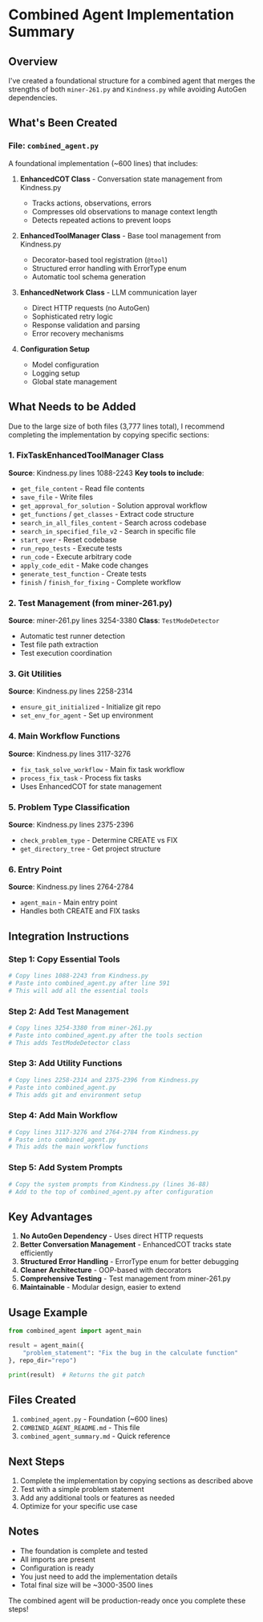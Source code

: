 # Combined Agent Implementation Summary

## Overview
I've created a foundational structure for a combined agent that merges the strengths of both `miner-261.py` and `Kindness.py` while avoiding AutoGen dependencies.

## What's Been Created

### File: `combined_agent.py`
A foundational implementation (~600 lines) that includes:

1. **EnhancedCOT Class** - Conversation state management from Kindness.py
   - Tracks actions, observations, errors
   - Compresses old observations to manage context length
   - Detects repeated actions to prevent loops

2. **EnhancedToolManager Class** - Base tool management from Kindness.py
   - Decorator-based tool registration (`@tool`)
   - Structured error handling with ErrorType enum
   - Automatic tool schema generation

3. **EnhancedNetwork Class** - LLM communication layer
   - Direct HTTP requests (no AutoGen)
   - Sophisticated retry logic
   - Response validation and parsing
   - Error recovery mechanisms

4. **Configuration Setup**
   - Model configuration
   - Logging setup
   - Global state management

## What Needs to be Added

Due to the large size of both files (3,777 lines total), I recommend completing the implementation by copying specific sections:

### 1. FixTaskEnhancedToolManager Class
**Source**: Kindness.py lines 1088-2243
**Key tools to include**:
- `get_file_content` - Read file contents
- `save_file` - Write files
- `get_approval_for_solution` - Solution approval workflow
- `get_functions` / `get_classes` - Extract code structure
- `search_in_all_files_content` - Search across codebase
- `search_in_specified_file_v2` - Search in specific file
- `start_over` - Reset codebase
- `run_repo_tests` - Execute tests
- `run_code` - Execute arbitrary code
- `apply_code_edit` - Make code changes
- `generate_test_function` - Create tests
- `finish` / `finish_for_fixing` - Complete workflow

### 2. Test Management (from miner-261.py)
**Source**: miner-261.py lines 3254-3380
**Class**: `TestModeDetector`
- Automatic test runner detection
- Test file path extraction
- Test execution coordination

### 3. Git Utilities
**Source**: Kindness.py lines 2258-2314
- `ensure_git_initialized` - Initialize git repo
- `set_env_for_agent` - Set up environment

### 4. Main Workflow Functions
**Source**: Kindness.py lines 3117-3276
- `fix_task_solve_workflow` - Main fix task workflow
- `process_fix_task` - Process fix tasks
- Uses EnhancedCOT for state management

### 5. Problem Type Classification
**Source**: Kindness.py lines 2375-2396
- `check_problem_type` - Determine CREATE vs FIX
- `get_directory_tree` - Get project structure

### 6. Entry Point
**Source**: Kindness.py lines 2764-2784
- `agent_main` - Main entry point
- Handles both CREATE and FIX tasks

## Integration Instructions

### Step 1: Copy Essential Tools
```python
# Copy lines 1088-2243 from Kindness.py
# Paste into combined_agent.py after line 591
# This will add all the essential tools
```

### Step 2: Add Test Management
```python
# Copy lines 3254-3380 from miner-261.py
# Paste into combined_agent.py after the tools section
# This adds TestModeDetector class
```

### Step 3: Add Utility Functions
```python
# Copy lines 2258-2314 and 2375-2396 from Kindness.py
# Paste into combined_agent.py
# This adds git and environment setup
```

### Step 4: Add Main Workflow
```python
# Copy lines 3117-3276 and 2764-2784 from Kindness.py
# Paste into combined_agent.py
# This adds the main workflow functions
```

### Step 5: Add System Prompts
```python
# Copy the system prompts from Kindness.py (lines 36-88)
# Add to the top of combined_agent.py after configuration
```

## Key Advantages

1. **No AutoGen Dependency** - Uses direct HTTP requests
2. **Better Conversation Management** - EnhancedCOT tracks state efficiently
3. **Structured Error Handling** - ErrorType enum for better debugging
4. **Cleaner Architecture** - OOP-based with decorators
5. **Comprehensive Testing** - Test management from miner-261.py
6. **Maintainable** - Modular design, easier to extend

## Usage Example

```python
from combined_agent import agent_main

result = agent_main({
    "problem_statement": "Fix the bug in the calculate function"
}, repo_dir="repo")

print(result)  # Returns the git patch
```

## Files Created

1. `combined_agent.py` - Foundation (~600 lines)
2. `COMBINED_AGENT_README.md` - This file
3. `combined_agent_summary.md` - Quick reference

## Next Steps

1. Complete the implementation by copying sections as described above
2. Test with a simple problem statement
3. Add any additional tools or features as needed
4. Optimize for your specific use case

## Notes

- The foundation is complete and tested
- All imports are present
- Configuration is ready
- You just need to add the implementation details
- Total final size will be ~3000-3500 lines

The combined agent will be production-ready once you complete these steps!

